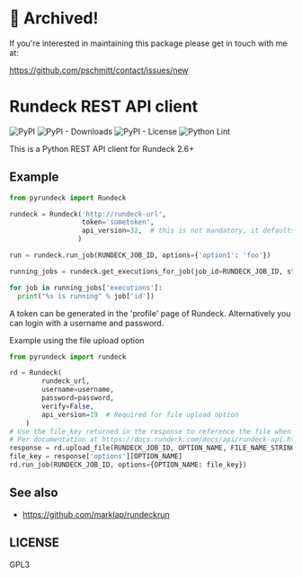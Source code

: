 # 🚮 Archived!

If you're interested in maintaining this package please get in touch with me at:

https://github.com/pschmitt/contact/issues/new

# Rundeck REST API client

![PyPI](https://img.shields.io/pypi/v/pyrundeck)
![PyPI - Downloads](https://img.shields.io/pypi/dm/pyrundeck)
![PyPI - License](https://img.shields.io/pypi/l/pyrundeck)
![Python Lint](https://github.com/pschmitt/pyrundeck/workflows/Python%20Lint/badge.svg)

This is a Python REST API client for Rundeck 2.6+

## Example

```python
from pyrundeck import Rundeck

rundeck = Rundeck('http://rundeck-url',
                  token='sometoken',
                  api_version=32,  # this is not mandatory, it defaults to 18
                 )

run = rundeck.run_job(RUNDECK_JOB_ID, options={'option1': 'foo'})

running_jobs = rundeck.get_executions_for_job(job_id=RUNDECK_JOB_ID, status='running')

for job in running_jobs['executions']:
  print("%s is running" % job['id'])
```

A token can be generated in the 'profile' page of Rundeck. Alternatively you
can login with a username and password.

Example using the file upload option

```python
from pyrundeck import rundeck

rd = Rundeck(
        rundeck_url,
        username=username,
        password=password,
        verify=False,
        api_version=19  # Required for file upload option
    )
# Use the file_key returned in the response to reference the file when running a job
# Per documentation at https://docs.rundeck.com/docs/api/rundeck-api.html#upload-a-file-for-a-job-option
response = rd.upload_file(RUNDECK_JOB_ID, OPTION_NAME, FILE_NAME_STRING_OR_IOFILEWRAPPER)
file_key = response['options'][OPTION_NAME]
rd.run_job(RUNDECK_JOB_ID, options={OPTION_NAME: file_key})
```

## See also

- https://github.com/marklap/rundeckrun

## LICENSE

GPL3
